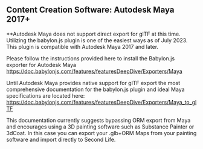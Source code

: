 ## Content Creation Software: Autodesk Maya 2017+ ##

**Autodesk Maya does not support direct export for glTF at this time. Utilizing the babylon.js plugin is one of the easiest ways as of July 2023. This plugin is compatible with Autodesk Maya 2017 and later. 

Please follow the instructions provided here to install the Babylon.js exporter for Autodesk Maya https://doc.babylonjs.com/features/featuresDeepDive/Exporters/Maya

Until Autodesk Maya provides native support for glTF export the most comprehensive documentation for the babylon.js plugin and ideal Maya specifications are located here:
https://doc.babylonjs.com/features/featuresDeepDive/Exporters/Maya_to_glTF

This documentation currently suggests bypassing ORM export from Maya and encourages using a 3D painting software such as Substance Painter or 3dCoat. In this case you can export your .glb+ORM Maps from your painting software and import directly to Second Life.
